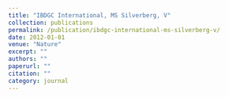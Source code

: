 ```yaml
---
title: "IBDGC International, MS Silverberg, V"
collection: publications
permalink: /publication/ibdgc-international-ms-silverberg-v/
date: 2012-01-01
venue: "Nature"
excerpt: ""
authors: ""
paperurl: ""
citation: ""
category: journal
---
```

